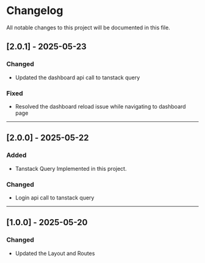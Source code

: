 # Changelog

All notable changes to this project will be documented in this file.

## [2.0.1] - 2025-05-23
### Changed
- Updated the dashboard api call to tanstack query

### Fixed
- Resolved the dashboard reload issue while navigating to dashboard page

---

## [2.0.0] - 2025-05-22
### Added
- Tanstack Query Implemented in this project.

### Changed
- Login api call to tanstack query

---

## [1.0.0] - 2025-05-20
### Changed
- Updated the Layout and Routes

